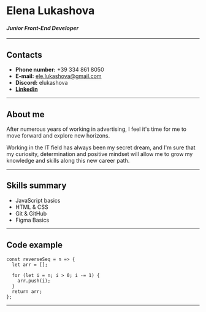 # Elena Lukashova
#### ***Junior Front-End Developer***
*****
## Contacts
- **Phone number:** +39 334 861 8050
- **E-mail:** ele.lukashova@gmail.com
- **Discord:** elukashova
- **[Linkedin](https://www.linkedin.com/in/elenalukashova/)**
*****
## About me
After numerous years of working in advertising, I feel it's time for me to move forward and explore new horizons.

Working in the IT field has always been my secret dream, and I'm sure that my curiosity, determination and positive mindset will allow me to grow my knowledge and skills along this new career path.
*****
## Skills summary
- JavaScript basics
- HTML & CSS
- Git & GitHub
- Figma Basics
*****
## Code example
```
const reverseSeq = n => {
  let arr = [];
  
  for (let i = n; i > 0; i -= 1) {
    arr.push(i);
  }
  return arr;
};
````
*****